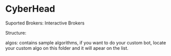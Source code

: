 # CyberHead
Suported Brokers:
Interactive Brokers



Structure:

algos: contains sample algorithms, if you want to do your custom bot, locate your custom algo on this folder and it will apear on the list.
